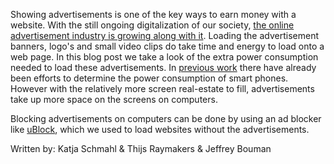<!--- 
Introduction:
Billion dollar industry
Ads on websites needed, but what is the impact on power consumption
Not only important for mobile websites (more screen real estate, more possibilities for ads)
reference to papers
--->
Showing advertisements is one of the key ways to earn money with a website. With the still ongoing digitalization of our society, [the online advertisement industry is growing along with it](https://www.statista.com/statistics/542808/net-online-advertising-market-revenue-in-the-netherlands-by-channel/). Loading the advertisement banners, logo's and small video clips do take time and energy to load onto a web page. In this blog post we take a look of the extra power consumption needed to load these advertisements. In [previous work](https://dl.acm.org/doi/10.1145/3372799.3394372) there have already been efforts to determine the power consumption of smart phones. However with the relatively more screen real-estate to fill, advertisements take up more space on the screens on computers.

<!--- 
Setup:
What did we turn off
Which resources did we use (Jouleit)
Time between tests
Repetitions
--->
Blocking advertisements on computers can be done by using an ad blocker like [uBlock](https://github.com/gorhill/uBlock/), which we used to load websites without the advertisements.

<!--- 
Results & Graph(s):
Is it a Normal distribution
Show stanadard deviation

--->

<!--- 
Discussion:
What went good 
where can the testsbe improved  
What is the impact on society?
--->

<!---
Conclusion:
How many kilometers can we ride if we do a 1000 page loads?
--->
Written by: Katja Schmahl & Thijs Raymakers & Jeffrey Bouman
